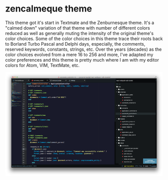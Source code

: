 # zencalmeque theme

This theme got it's start in Textmate and the Zenburnesque theme.  It's a "calmed down" variation of
that theme with number of different colors reduced as well as generally muting the intensity of
the original theme's color choices.  Some of the color choices in this theme trace
their roots back to Borland Turbo Pascal and Delphi days, especially, the comments, reserved keywords,
constants, strings, etc.  Over the years (decades) as the color choices evolved from a mere 16 to 256 and more, I've adapted my color preferences and this theme is pretty much where I am with my
editor colors for Atom, VIM, TextMate, etc.

![Zencalmeque Screenshot](https://github.com/mwlang/zencalmeque/blob/master/theme-screenshot.png)

